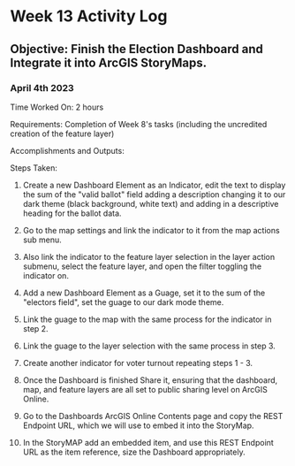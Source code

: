 # Week 13 Activity Log

## Objective: Finish the Election Dashboard and Integrate it into ArcGIS StoryMaps.

### April 4th 2023

Time Worked On: 2 hours

Requirements: Completion of Week 8's tasks (including the uncredited creation of the feature layer)

Accomplishments and Outputs:

Steps Taken:

1. Create a new Dashboard Element as an Indicator, edit the text to display the sum of the "valid ballot" field adding a description changing it to our dark theme (black background, white text) and adding in a descriptive heading for the ballot data.
2. Go to the map settings and link the indicator to it from the map actions sub menu.
3. Also link the indicator to the feature layer selection in the layer action submenu, select the feature layer, and open the filter toggling the indicator on. 
4. Add a new Dashboard Element as a Guage, set it to the sum of the "electors field", set the guage to our dark mode theme. 
5. Link the guage to the map with the same process for the indicator in step 2.
6. Link the guage to the layer selection with the same process in step 3.
7. Create another indicator for voter turnout repeating steps 1 - 3.

8. Once the Dashboard is finished Share it, ensuring that the dashboard, map, and feature layers are all set to public sharing level on ArcGIS Online. 
9. Go to the Dashboards ArcGIS Online Contents page and copy the REST Endpoint URL, which we will use to embed it into the StoryMap.
10. In the StoryMAP add an embedded item, and use this REST Endpoint URL as the item reference, size the Dashboard appropriately. 
